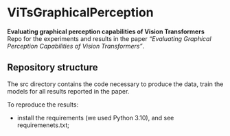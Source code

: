 # ViTsGraphicalPerception

**Evaluating graphical perception capabilities of Vision Transformers**  
Repo for the experiments and results in the paper *“Evaluating Graphical Perception Capabilities of Vision Transformers”*.



##  Repository structure

The src directory contains the code necessary to produce the data, train the models for all results reported in the paper.

To reproduce the results:
- install the requirements  (we used Python 3.10), and see requiremenets.txt;

    